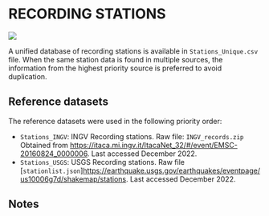 # RECORDING STATIONS

![](recording_stations.png)

A unified database of recording stations is available in `Stations_Unique.csv` file.
When the same station data is found in multiple sources, the information from the highest priority source is preferred to avoid duplication.


## Reference datasets

The reference datasets were used in the following priority order:
- `Stations_INGV`: INGV Recording stations. Raw file: `INGV_records.zip` Obtained from https://itaca.mi.ingv.it/ItacaNet_32/#/event/EMSC-20160824_0000006. Last accessed December 2022.
- `Stations_USGS`: USGS Recording stations. Raw file [`stationlist.json`]https://earthquake.usgs.gov/earthquakes/eventpage/us10006g7d/shakemap/stations. Last accessed December 2022.

## Notes
